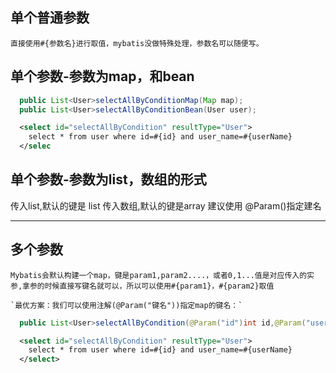 ##  单个普通参数

    直接使用#{参数名}进行取值，mybatis没做特殊处理，参数名可以随便写。


## 单个参数-参数为map，和bean

```java
  public List<User>selectAllByConditionMap(Map map);
  public List<User>selectAllByConditionBean(User user);
```
```xml
  <select id="selectAllByCondition" resultType="User">
  	select * from user where id=#{id} and user_name=#{userName}
  </selec
```
## 单个参数-参数为list，数组的形式
传入list,默认的键是 list
传入数组,默认的键是array
建议使用 @Param()指定建名

---

##  多个参数
    Mybatis会默认构建一个map，键是param1,param2....，或者0,1...值是对应传入的实参,拿参的时候直接写键名就可以，所以可以使用#{param1}，#{param2}取值
    
    `最优方案：我们可以使用注解(@Param("键名"))指定map的键名：`

```java
  public List<User>selectAllByCondition(@Param("id")int id,@Param("userName")String userName);
```
```xml
  <select id="selectAllByCondition" resultType="User">
  	select * from user where id=#{id} and user_name=#{userName}
  </select>
```